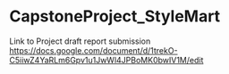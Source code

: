 # CapstoneProject_StyleMart
Link to Project draft report submission
https://docs.google.com/document/d/1trekO-C5iiwZ4YaRLm6Gpv1u1JwWl4JPBoMK0bwIV1M/edit 
